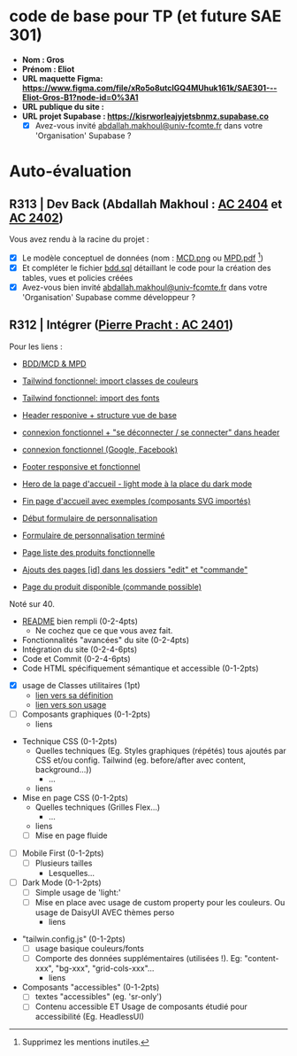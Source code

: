 # code de base pour TP (et future SAE 301)

- **Nom : Gros**
- **Prénom : Eliot**
- **URL maquette Figma: https://www.figma.com/file/xRo5o8utclGQ4MUhuk161k/SAE301---Eliot-Gros-B1?node-id=0%3A1**
- **URL publique du site :**
- **URL projet Supabase : https://kisrworleajyjetsbnmz.supabase.co**
  - [x] Avez-vous invité abdallah.makhoul@univ-fcomte.fr dans votre 'Organisation' Supabase ?

# Auto-évaluation

## R313 | Dev Back (Abdallah Makhoul : [AC 2404](https://moodle.univ-fcomte.fr/mod/assign/view.php?id=612670) et [AC 2402](https://moodle.univ-fcomte.fr/mod/assign/view.php?id=612669))

Vous avez rendu à la racine du projet :

- [x] Le modèle conceptuel de données (nom : [MCD.png](/MCD.png) ou [MPD.pdf](/MPD.png) [^1])
- [x] Et compléter le fichier [bdd.sql](/bdd.sql) détaillant le code pour la création des tables, vues et policies créées
- [x] Avez-vous bien invité abdallah.makhoul@univ-fcomte.fr dans votre 'Organisation' Supabase comme développeur ?

## R312 | Intégrer ([Pierre Pracht : AC 2401](https://moodle.univ-fcomte.fr/mod/assign/view.php?id=612668))

Pour les liens :

- [BDD/MCD & MPD](https://github.com/MMI-SAE-301/sae-301-2022-gros-eliot/commit/74d3584cabdff6c43428ffa392c983bb40a0188e)

- [Tailwind fonctionnel: import classes de couleurs](https://github.com/MMI-SAE-301/sae-301-2022-gros-eliot/commit/06b29498bbc10f7f4120be87cf7c9e42ccb9de49)

- [Tailwind fonctionnel: import des fonts](https://github.com/MMI-SAE-301/sae-301-2022-gros-eliot/commit/787696fbe0a5adf028831213cca267e45d637f67)

- [Header responive + structure vue de base](https://github.com/MMI-SAE-301/sae-301-2022-gros-eliot/commit/7e7ef8621449182b1bd8092f0a6a29e38a69a1b0)

- [connexion fonctionnel + "se déconnecter / se connecter" dans header](https://github.com/MMI-SAE-301/sae-301-2022-gros-eliot/commit/d12680c506189098a4e3c80d476e989bccde3539)

- [connexion fonctionnel (Google, Facebook)](https://github.com/MMI-SAE-301/sae-301-2022-gros-eliot/commit/3401c31e47153d5a806c1e2dbc6074250ee99186)

- [Footer responsive et fonctionnel]()

- [Hero de la page d'accueil - light mode à la place du dark mode]()

- [Fin page d'accueil avec exemples (composants SVG importés)]()

- [Début formulaire de personnalisation]()

- [Formulaire de personnalisation terminé]()

- [Page liste des produits fonctionnelle]()

- [Ajouts des pages [id] dans les dossiers "edit" et "commande"]()

- [Page du produit disponible (commande possible)]()

Noté sur 40.

- [README](/README.md) bien rempli (0-2-4pts)
  - Ne cochez que ce que vous avez fait.
- Fonctionnalités "avancées" du site (0-2-4pts)
- Intégration du site (0-2-4-6pts)
- Code et Commit (0-2-4-6pts)
- Code HTML spécifiquement sémantique et accessible (0-1-2pts)

- [x] usage de Classes utilitaires (1pt)
  - [lien vers sa définition](/src/index.css)
  - [lien vers son usage](/src/pages/Connexion.vue#L4)
- [ ] Composants graphiques (0-1-2pts)
  - liens
- Technique CSS (0-1-2pts)
  - Quelles techniques (Eg. Styles graphiques (répétés) tous ajoutés par CSS et/ou
    config. Tailwind (eg. before/after avec content, background...))
    - ...
  - liens
- Mise en page CSS (0-1-2pts)
  - Quelles techniques (Grilles Flex...)
    - ...
  - liens
  - [ ] Mise en page fluide
- [ ] Mobile First (0-1-2pts)
  - [ ] Plusieurs tailles
    - Lesquelles...
- [ ] Dark Mode (0-1-2pts)
  - [ ] Simple usage de 'light:'
  - [ ] Mise en place avec usage de custom property pour les couleurs. Ou usage de DaisyUI AVEC thèmes perso
    - liens
- "tailwin.config.js" (0-1-2pts)
  - [ ] usage basique couleurs/fonts
  - [ ] Comporte des données supplémentaires (utilisées !). Eg: "content-xxx", "bg-xxx", "grid-cols-xxx"...
    - liens
- Composants "accessibles" (0-1-2pts)
  - [ ] textes "accessibles" (eg. 'sr-only')
  - [ ] Contenu accessible ET Usage de composants étudié pour accessibilité (Eg. HeadlessUI)

[^1]: Supprimez les mentions inutiles.
